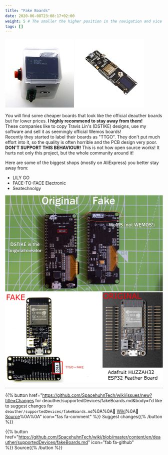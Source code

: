 ```yaml
---
title: "Fake Boards"
date: 2020-06-08T23:08:17+02:00
weight: 5 # The smaller the higher position in the navigation and vice versa
tags: []
---
```


![Fake WEMOS Board 1](/media/deauther/fake_wemos_1.jpg?height=200px)
![Fake WEMOS Board 2](/media/deauther/fake_wemos_2.jpg?height=200px)

You will find some cheaper boards that look like the official deauther boards but for lower prices. **I highly recommend to stay away from them!**  
These companies like to copy Travis Lin's (DSTIKE) designs, use my software and sell it as seemingly official Wemos boards!  
Recently they started to label their boards as "TTGO". They don't put much effort into it, so the quality is often horrible and the PCB design very poor.  
**DON'T SUPPORT THIS BEHAVIOUR!**  This is not how open source works! It hurts not only this project, but the whole community around it!  

Here are some of the biggest shops (mostly on AliExpress) you better stay away from:  
- LILY GO 
- FACE-TO-FACE Electronic
- Seatechnolgy

![Fake WEMOS Board 3](/media/deauther/fake_wemos_3.jpg?height=400px)
![Fake WEMOS Board 4](/media/deauther/fake_wemos_4.jpg?height=400px)

---

{{% button href="https://github.com/SpacehuhnTech/wiki/issues/new?title=Changes for deauther/supportedDevices/fakeBoards.md&body=I'd like to suggest changes for `deauther/supportedDevices/fakeBoards.md`%0A%0A:link: [Wiki](https://spacehuhn.wiki/deauther/supportedDevices/fakeBoards)%0A:link: [Source](https://github.com/SpacehuhnTech/wiki/blob/master/content/en/deauther/supportedDevices/fakeBoards.md)%0A%0A<!-- Describe your desired changes -->" icon="fas fa-comment" %}}&nbsp;Suggest changes{{% /button %}}

{{% button href="https://github.com/SpacehuhnTech/wiki/blob/master/content/en/deauther/supportedDevices/fakeBoards.md" icon="fab fa-github" %}}&nbsp;Source{{% /button %}}